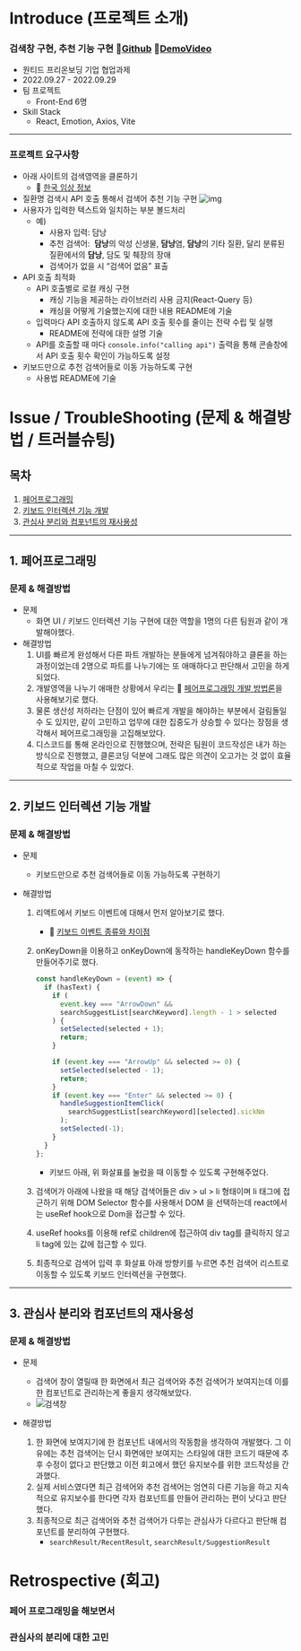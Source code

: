 # Introduce (프로젝트 소개)

### 검색창 구현, 추천 기능 구현 🔗[Github](https://github.com/wanted-pre-onboarding-fe-6th-team2/pre-onboarding-assignment-week-5-1-team-2) 🔗[DemoVideo](https://user-images.githubusercontent.com/93869214/192932507-c920b659-b5c6-491e-af53-16b1b70a1df4.gif)

- 원티드 프리온보딩 기업 협업과제
- 2022.09.27 - 2022.09.29
- 팀 프로젝트
  - Front-End 6명
- Skill Stack
  - React, Emotion, Axios, Vite

---

### 프로젝트 요구사항

- 아래 사이트의 검색영역을 클론하기
  - 🔗 [한국 임상 정보](https://clinicaltrialskorea.com/)
- 질환명 검색시 API 호출 통해서 검색어 추천 기능 구현
  ![img](https://younuk.notion.site/image/https%3A%2F%2Fs3-us-west-2.amazonaws.com%2Fsecure.notion-static.com%2F81d5016d-ca92-494c-a90c-5458ffde01c5%2FUntitled.png?table=block&id=a2f141a1-5367-48d7-9f5e-daf6b58277a3&spaceId=72b256b1-ae08-4e70-bb6c-f9c3cad5a793&width=2000&userId=&cache=v2)
- 사용자가 입력한 텍스트와 일치하는 부분 볼드처리
  - 예)
    - 사용자 입력: 담낭
    - 추천 검색어:  **담낭**의 악성 신생물, **담낭**염, **담낭**의 기타 질환, 달리 분류된 질환에서의 **담낭**, 담도 및 췌장의 장애
    - 검색어가 없을 시 “검색어 없음” 표출
- API 호출 최적화
  - API 호출별로 로컬 캐싱 구현
    - 캐싱 기능을 제공하는 라이브러리 사용 금지(React-Query 등)
    - 캐싱을 어떻게 기술했는지에 대한 내용 README에 기술
  - 입력마다 API 호출하지 않도록 API 호출 횟수를 줄이는 전략 수립 및 실행
    - README에 전략에 대한 설명 기술
  - API를 호출할 때 마다 `console.info("calling api")` 출력을 통해 콘솔창에서 API 호출 횟수 확인이 가능하도록 설정
- 키보드만으로 추천 검색어들로 이동 가능하도록 구현
  - 사용법 README에 기술

# Issue / TroubleShooting (문제 & 해결방법 / 트러블슈팅)

## 목차

1. [페어프로그래밍](#1-페어프로그래밍)
2. [키보드 인터렉션 기능 개발](#2-키보드-인터렉션-기능-개발)
3. [관심사 분리와 컴포넌트의 재사용성](#3-관심사-분리와-컴포넌트의-재사용성)

---

## 1. 페어프로그래밍

### 문제 & 해결방법

- 문제
  - 화면 UI / 키보드 인터렉션 기능 구현에 대한 역할을 1명의 다른 팀원과 같이 개발해야했다.
- 해결방법
  1. UI를 빠르게 완성해서 다른 파트 개발하는 분들에게 넘겨줘야하고 클론을 하는 과정이었는데 2명으로 파트를 나누기에는 또 애매하다고 판단해서 고민을 하게되었다.
  2. 개발영역을 나누기 애매한 상황에서 우리는 🔗 [페어프로그래밍 개발 방법론](https://blog.mathpresso.com/mathpresso-%EA%B0%9C%EB%B0%9C%EB%B0%A9%EB%B2%95%EB%A1%A0-1-%ED%8E%98%EC%96%B4-%ED%94%84%EB%A1%9C%EA%B7%B8%EB%9E%98%EB%B0%8D-pair-programing-f7d07ac323d0)을 사용해보기로 했다.
  3. 물론 생산성 저하라는 단점이 있어 빠르게 개발을 해야하는 부분에서 걸림돌일 수 도 있지만, 같이 고민하고 업무에 대한 집중도가 상승할 수 있다는 장점을 생각해서 페어프로그래밍을 고집해보았다.
  4. 디스코드를 통해 온라인으로 진행했으며, 전략은 팀원이 코드작성은 내가 하는 방식으로 진행했고, 클론코딩 덕분에 그래도 많은 의견이 오고가는 것 없이 효율적으로 작업을 마칠 수 있었다.

---

## 2. 키보드 인터렉션 기능 개발

### 문제 & 해결방법

- 문제
  - 키보드만으로 추천 검색어들로 이동 가능하도록 구현하기
- 해결방법

  1. 리액트에서 키보드 이벤트에 대해서 먼저 알아보기로 했다.
     - 🔗 [키보드 이벤트 종류와 차이점](https://itprogramming119.tistory.com/entry/React-onKeyDown-onKeyUp-onKeyPress-%EC%B0%A8%EC%9D%B4)
  2. onKeyDown을 이용하고 onKeyDown에 동작하는 handleKeyDown 함수를 만들어주기로 했다.

     ```javascript
     const handleKeyDown = (event) => {
       if (hasText) {
         if (
           event.key === "ArrowDown" &&
           searchSuggestList[searchKeyword].length - 1 > selected
         ) {
           setSelected(selected + 1);
           return;
         }

         if (event.key === "ArrowUp" && selected >= 0) {
           setSelected(selected - 1);
           return;
         }
         if (event.key === "Enter" && selected >= 0) {
           handleSuggestionItemClick(
             searchSuggestList[searchKeyword][selected].sickNm
           );
           setSelected(-1);
         }
       }
     };
     ```

     - 키보드 아래, 위 화살표를 눌렀을 때 이동할 수 있도록 구현해주었다.

  3. 검색어가 아래에 나왔을 때 해당 검색어들은 div > ul > li 형태이며 li 태그에 접근하기 위해 DOM Selector 함수를 사용해서 DOM 을 선택하는데 react에서는 useRef hook으로 Dom을 접근할 수 있다.
  4. useRef hooks를 이용해 ref로 children에 접근하여 div tag를 클릭하지 않고 li tag에 있는 값에 접근할 수 있다.
  5. 최종적으로 검색어 입력 후 화살표 아래 방향키를 누르면 추천 검색어 리스트로 이동할 수 있도록 키보드 인터렉션을 구현했다.

---

## 3. 관심사 분리와 컴포넌트의 재사용성

### 문제 & 해결방법

- 문제
  - 검색어 창이 열릴때 한 화면에서 최근 검색어와 추천 검색어가 보여지는데 이를 한 컴포넌트로 관리하는게 좋을지 생각해보았다.
  - ![검색창](https://user-images.githubusercontent.com/83898103/200758186-e23790b7-f844-41dc-8792-ecb80a4686ae.jpg)

- 해결방법
  1. 한 화면에 보여지기에 한 컴포넌트 내에서의 작동함을 생각하여 개발했다. 그 이유에는 추천 검색어는 단시 화면에만 보여지는 스타일에 대한 코드기 때문에 추후 수정이 없다고 판단했고 이전 회고에서 했던 유지보수를 위한 코드작성을 간과했다.
  2. 실제 서비스였다면 최근 검색어와 추천 검색어는 엄연히 다른 기능을 하고 지속적으로 유지보수를 한다면 각자 컴포넌트를 만들어 관리하는 편이 낫다고 판단했다.
  3. 최종적으로 최근 검색어와 추천 검색어가 다루는 관심사가 다르다고 판단해 컴포넌트를 분리하여 구현했다.
     - `searchResult/RecentResult`, `searchResult/SuggestionResult`

# Retrospective (회고)

### 페어 프로그래밍을 해보면서

### 관심사의 분리에 대한 고민
